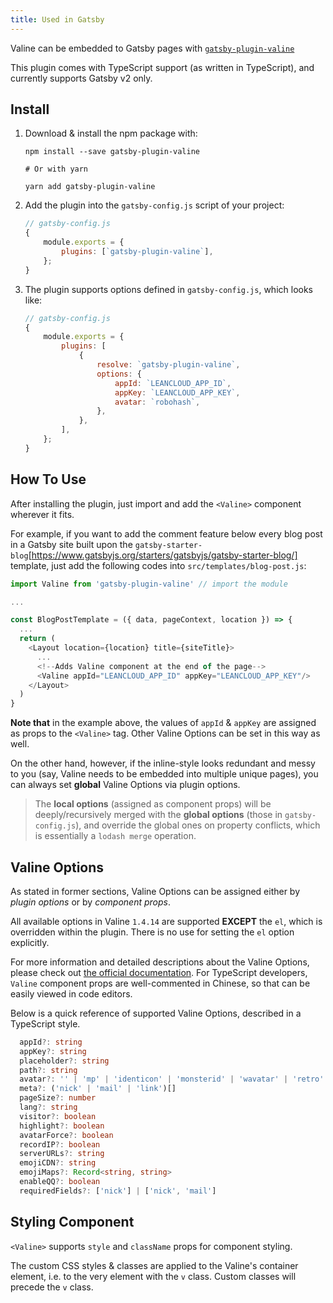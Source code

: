 ```yaml
---
title: Used in Gatsby
---
```


Valine can be embedded to Gatsby pages with [`gatsby-plugin-valine`](https://www.npmjs.com/package/gatsby-plugin-valine)

This plugin comes with TypeScript support (as written in TypeScript), and currently supports Gatsby v2 only.

## Install

1. Download & install the npm package with:

    ```shell
    npm install --save gatsby-plugin-valine

    # Or with yarn

    yarn add gatsby-plugin-valine
    ```

2. Add the plugin into the `gatsby-config.js` script of your project:

    ```js
    // gatsby-config.js
    {
        module.exports = {
            plugins: [`gatsby-plugin-valine`],
        };
    }
    ```

3. The plugin supports options defined in `gatsby-config.js`, which looks like:

    ```js
    // gatsby-config.js
    {
        module.exports = {
            plugins: [
                {
                    resolve: `gatsby-plugin-valine`,
                    options: {
                        appId: `LEANCLOUD_APP_ID`,
                        appKey: `LEANCLOUD_APP_KEY`,
                        avatar: `robohash`,
                    },
                },
            ],
        };
    }
    ```

## How To Use

After installing the plugin, just import and add the `<Valine>` component wherever it fits.

For example, if you want to add the comment feature below every blog post in a Gatsby site built upon the `gatsby-starter-blog`[https://www.gatsbyjs.org/starters/gatsbyjs/gatsby-starter-blog/] template, just add the following codes into `src/templates/blog-post.js`:

```js
import Valine from 'gatsby-plugin-valine' // import the module

...

const BlogPostTemplate = ({ data, pageContext, location }) => {
  ...
  return (
    <Layout location={location} title={siteTitle}>
      ...
      <!--Adds Valine component at the end of the page-->
      <Valine appId="LEANCLOUD_APP_ID" appKey="LEANCLOUD_APP_KEY"/>
    </Layout>
  )
}
```

**Note that** in the example above, the values of `appId` & `appKey` are assigned as props to the `<Valine>` tag. Other Valine Options can be set in this way as well.

On the other hand, however, if the inline-style looks redundant and messy to you (say, Valine needs to be embedded into multiple unique pages), you can always set **global** Valine Options via plugin options.

> The **local options** (assigned as component props) will be deeply/recursively merged with the **global options** (those in `gatsby-config.js`), and override the global ones on property conflicts, which is essentially a `lodash merge` operation.

## Valine Options

As stated in former sections, Valine Options can be assigned either by _plugin options_ or by _component props_.

All available options in Valine `1.4.14` are supported **EXCEPT** the `el`, which is overridden within the plugin. There is no use for setting the `el` option explicitly.

For more information and detailed descriptions about the Valine Options, please check out [the official documentation](https://valine.js.org/en/configuration.html). For TypeScript developers, `Valine` component props are well-commented in Chinese, so that can be easily viewed in code editors.

Below is a quick reference of supported Valine Options, described in a TypeScript style.

```ts
  appId?: string
  appKey?: string
  placeholder?: string
  path?: string
  avatar?: '' | 'mp' | 'identicon' | 'monsterid' | 'wavatar' | 'retro' | 'robohash' | 'hide'
  meta?: ('nick' | 'mail' | 'link')[]
  pageSize?: number
  lang?: string
  visitor?: boolean
  highlight?: boolean
  avatarForce?: boolean
  recordIP?: boolean
  serverURLs?: string
  emojiCDN?: string
  emojiMaps?: Record<string, string>
  enableQQ?: boolean
  requiredFields?: ['nick'] | ['nick', 'mail']
```

## Styling Component

`<Valine>` supports `style` and `className` props for component styling.

The custom CSS styles & classes are applied to the Valine's container element, i.e. to the very element with the `v` class. Custom classes will precede the `v` class.
